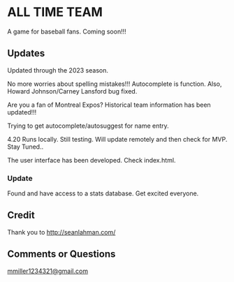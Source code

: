 # ALL TIME TEAM

A game for baseball fans. Coming soon!!!

## Updates

Updated through the 2023 season. 

No more worries about spelling mistakes!!! Autocomplete is function. Also, Howard Johnson/Carney Lansford bug fixed. 

Are you a fan of Montreal Expos? Historical team information has been updated!!!

Trying to get autocomplete/autosuggest for name entry.

4.20 Runs locally. Still testing. Will update remotely and then check for MVP. Stay Tuned..

The user interface has been developed. Check index.html.

### Update 

Found and have access to a stats database. Get excited everyone. 

## Credit

Thank you to http://seanlahman.com/

## Comments or Questions
mmiller1234321@gmail.com
